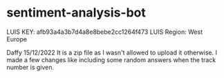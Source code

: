 # sentiment-analysis-bot

LUIS KEY: afb93a4a3b7d4a8e8bebe2cc1264f473
LUIS Region: West Europe

Daffy 15/12/2022
It is a zip file as I wasn't allowed to upload it otherwise.
I made a few changes like including some random answers when the track number is given.
